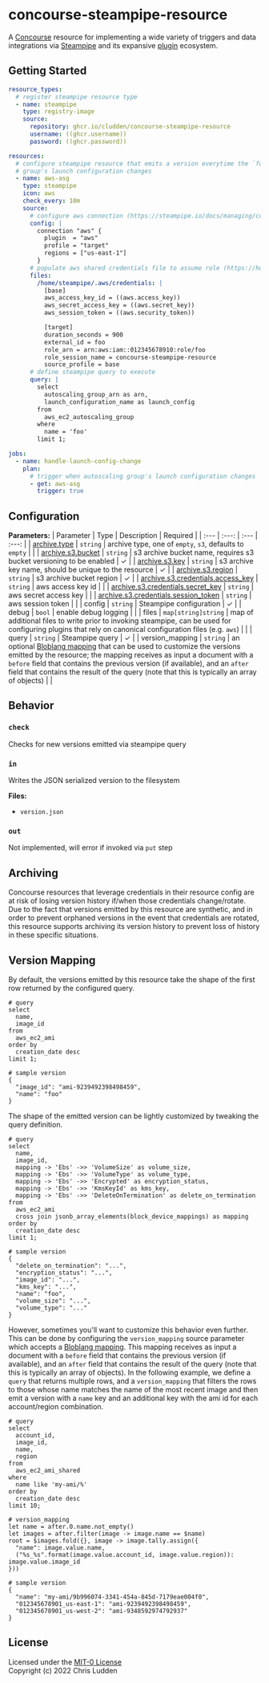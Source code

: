 # concourse-steampipe-resource
A [Concourse](https://concourse-ci.org/) resource for implementing a wide variety of triggers and data integrations via [Steampipe](https://steampipe.io/) and its expansive [plugin](https://hub.steampipe.io/plugins) ecosystem.

## Getting Started
```yaml
resource_types:
  # register steampipe resource type
  - name: steampipe
    type: registry-image
    source:
      repository: ghcr.io/cludden/concourse-steampipe-resource
      username: ((ghcr.username))
      password: ((ghcr.password))

resources:
  # configure steampipe resource that emits a version everytime the `foo` autoscaling 
  # group's launch configuration changes
  - name: aws-asg
    type: steampipe
    icon: aws
    check_every: 10m
    source:
      # configure aws connection (https://steampipe.io/docs/managing/connections)
      config: |
        connection "aws" {
          plugin  = "aws"
          profile = "target"
          regions = ["us-east-1"]
        }
      # populate aws shared credentials file to assume role (https://hub.steampipe.io/plugins/turbot/aws#assumerole-credentials-no-mfa)
      files:
        /home/steampipe/.aws/credentials: |
          [base]
          aws_access_key_id = ((aws.access_key))
          aws_secret_access_key = ((aws.secret_key))
          aws_session_token = ((aws.security_token))

          [target]
          duration_seconds = 900
          external_id = foo
          role_arn = arn:aws:iam::012345678910:role/foo
          role_session_name = concourse-steampipe-resource
          source_profile = base
      # define steampipe query to execute
      query: |
        select
          autoscaling_group_arn as arn,
          launch_configuration_name as launch_config
        from
          aws_ec2_autoscaling_group
        where
          name = 'foo'
        limit 1;

jobs:
  - name: handle-launch-config-change
    plan:
      # trigger when autoscaling group's launch configuration changes
      - get: aws-asg
        trigger: true
```

## Configuration

**Parameters:**
| Parameter | Type | Description | Required |
| :--- | :---: | :--- | :---: |
| [archive.type](#archiving) | `string` | archive type, one of `empty`, `s3`, defaults to `empty` | |
| [archive.s3.bucket](#archiving) | `string` | s3 archive bucket name, requires s3 bucket versioning to be enabled | ✓ |
| [archive.s3.key](#archiving) | `string` | s3 archive key name, should be unique to the resource | ✓ |
| [archive.s3.region](#archiving) | `string` | s3 archive bucket region | ✓ |
| [archive.s3.credentials.access_key](#archiving) | `string` | aws access key id | |
| [archive.s3.credentials.secret_key](#archiving) | `string` | aws secret access key | |
| [archive.s3.credentials.session_token](#archiving) | `string` | aws session token | |
| config | `string` | Steampipe configuration | ✓ |
| debug | `bool` | enable debug logging | |
| files | `map[string]string` | map of additional files to write prior to invoking steampipe, can be used for configuring plugins that rely on canonical configuration files (e.g. `aws`) | |
| query | `string` | Steampipe query | ✓ |
| version_mapping | `string` | an optional [Bloblang mapping](https://www.benthos.dev/docs/guides/bloblang/about) that can be used to customize the versions emitted by the resource; the mapping receives as input a document with a `before` field that contains the previous version (if available), and an `after` field that contains the result of the query (note that this is typically an array of objects) | |

## Behavior

### `check`
Checks for new versions emitted via steampipe query

### `in`
Writes the JSON serialized version to the filesystem

**Files:**
- `version.json`

### `out`
Not implemented, will error if invoked via `put` step

## Archiving
Concourse resources that leverage credentials in their resource config are at risk of losing version history if/when those credentials change/rotate. Due to the fact that versions emitted by this resource are synthetic, and in order to prevent orphaned versions in the event that credentials are rotated, this resource supports archiving its version history to prevent loss of history in these specific situations.

## Version Mapping
By default, the versions emitted by this resource take the shape of the first row returned by the configured query.
```
# query
select
  name,
  image_id
from
  aws_ec2_ami
order by
  creation_date desc
limit 1;

# sample version
{
  "image_id": "ami-9239492398498459",
  "name": "foo"
}
```

The shape of the emitted version can be lightly customized by tweaking the query definition.
```
# query
select
  name,
  image_id,
  mapping -> 'Ebs' ->> 'VolumeSize' as volume_size,
  mapping -> 'Ebs' ->> 'VolumeType' as volume_type,
  mapping -> 'Ebs' ->> 'Encrypted' as encryption_status,
  mapping -> 'Ebs' ->> 'KmsKeyId' as kms_key,
  mapping -> 'Ebs' ->> 'DeleteOnTermination' as delete_on_termination
from
  aws_ec2_ami
  cross join jsonb_array_elements(block_device_mappings) as mapping
order by
  creation_date desc
limit 1;

# sample version
{
  "delete_on_termination": "...",
  "encryption_status": "...",
  "image_id": "...",
  "kms_key": "...",
  "name": "foo",
  "volume_size": "...",
  "volume_type": "..."
}
```

However, sometimes you'll want to customize this behavior even further. This can be done by configuring the `version_mapping` source parameter which accepts a [Bloblang mapping](https://www.benthos.dev/docs/guides/bloblang/about). This mapping receives as input a document with a `before` field that contains the previous version (if available), and an `after` field that contains the result of the query (note that this is typically an array of objects). In the following example, we define a `query` that returns multiple rows, and a `version_mapping` that filters the rows to those whose name matches the name of the most recent image and then emit a version with a `name` key and an additional key with the ami id for each account/region combination.

```
# query
select
  account_id,
  image_id,
  name,
  region
from
  aws_ec2_ami_shared
where
  name like 'my-ami/%'
order by
  creation_date desc
limit 10;

# version_mapping
let name = after.0.name.not_empty()
let images = after.filter(image -> image.name == $name)
root = $images.fold({}, image -> image.tally.assign({
  "name": image.value.name,
  ("%s_%s".format(image.value.account_id, image.value.region)): image.value.image_id
}))

# sample version
{
  "name": "my-ami/9b996074-3341-454a-845d-7179eae004f0",
  "012345678901_us-east-1": "ami-9239492398498459",
  "012345678901_us-west-2": "ami-9348592974792937"
}
```

## License
Licensed under the [MIT-0 License](LICENSE.md)  
Copyright (c) 2022 Chris Ludden
